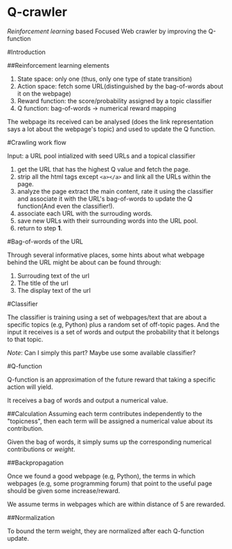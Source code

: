Q-crawler
===========

*Reinforcement learning* based Focused Web crawler by improving the Q-function


#Introduction

##Reinforcement learning elements

1. State space: only one (thus, only one type of state transition)
2. Action space: fetch some URL(distinguished by the bag-of-words about it on the webpage)
3. Reward function: the score/probability assigned by a topic classifier
4. Q function: bag-of-words -> numerical reward mapping

The webpage its received can be analysed (does the link representation says a lot about the webpage's topic) and used to update the Q function.

#Crawling work flow

Input: a URL pool intialized with seed URLs and a topical classifier

1.  get the URL that has the highest Q value and fetch the page.
2.  strip all the html tags except `<a></a>` and link all the URLs within the page.
3.  analyze the page extract the main content, rate it using the classifier and associate it with the URL's bag-of-words to update the Q function(And even the classifier!).
4.  associate each URL with the surrouding words.
5.  save new URLs with their surrounding words into the URL pool.
6.  return to step **1**.


#Bag-of-words of the URL

Through several informative places, some hints about what webpage behind the URL might be about can be found through:

1. Surrouding text of the url
2. The title of the url
3. The display text of the url

#Classifier

The classifier is training using a set of webpages/text that are about a specific topics (e.g, Python) plus a random set of off-topic pages. And the input it receives is a set of words and output the probability that it belongs to that topic.

*Note*: Can I simply this part? Maybe use some available classifier?

#Q-function

Q-function is an approximation of the future reward that taking a specific action will yield.

It receives a bag of words and output a numerical value.


##Calculation
Assuming each term contributes independently to the "topicness", then each term will be assigned a numerical value about its contribution.

Given the bag of words, it simply sums up the corresponding numerical contributions or *weight*.
	
##Backpropagation

Once we found a good webpage (e.g, Python), the terms in which webpages (e.g, some programming forum) that point to the useful page should be given some increase/reward.

We assume terms in webpages which are within distance of 5 are rewarded.

##Normalization

To bound the term weight, they are normalized after each Q-function update.




